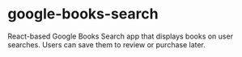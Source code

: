 # google-books-search
React-based Google Books Search app that displays books on user searches. Users can save them to review or purchase later.
